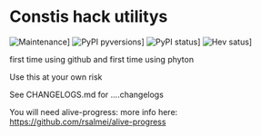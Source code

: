 # Constis hack utilitys

![Maintenance](https://img.shields.io/badge/Maintained%3F-yes-green.svg)]
![PyPI pyversions](https://img.shields.io/pypi/pyversions/alive-progress.svg)]
![PyPI status](https://img.shields.io/badge/status-in%20dev-ff69b4)]
![Hev satus](https://img.shields.io/badge/HEV%20subsystem-yes-green)]

first time using github and first time using phyton

Use this at your own risk 

See CHANGELOGS.md for ....changelogs

You will need alive-progress:
more info here: https://github.com/rsalmei/alive-progress
